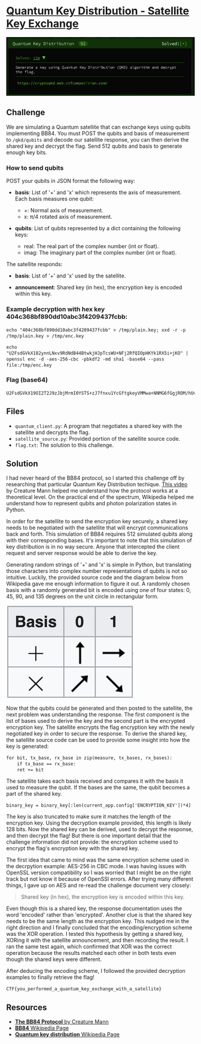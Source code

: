# [Quantum Key Distribution - Satellite Key Exchange](https://cryptoqkd.web.ctfcompetition.com/) 

![Quantum Key Distribution](images/qkd.png "Img")

## Challenge

We are simulating a Quantum satellite that can exchange keys using qubits implementing BB84. You must POST the qubits and basis of measurement to `/qkd/qubits` and decode our satellite response, you can then derive the shared key and decrypt the flag. Send 512 qubits and basis to generate enough key bits.

### How to send qubits

POST your qubits in JSON format the following way:

* **basis**: List of '+' and 'x' which represents the axis of measurement. Each basis measures one qubit:
    - +: Normal axis of measurement.
    - x: π/4 rotated axis of measurement.

* **qubits**: List of qubits represented by a dict containing the following keys:
    - real: The real part of the complex number (int or float).
    - imag: The imaginary part of the complex number (int or float).

The satellite responds:

* **basis**: List of '+' and 'x' used by the satellite.

* **announcement**: Shared key (in hex), the encryption key is encoded within this key.

### Example decryption with hex key 404c368bf890dd10abc3f4209437fcbb:

```
echo "404c368bf890dd10abc3f4209437fcbb" > /tmp/plain.key; xxd -r -p /tmp/plain.key > /tmp/enc.key
```

```
echo "U2FsdGVkX182ynnLNxv9RdNdB44BtwkjHJpTcsWU+NFj2RfQIOpHKYk1RX5i+jKO" | openssl enc -d -aes-256-cbc -pbkdf2 -md sha1 -base64 --pass file:/tmp/enc.key
```

### Flag (base64)

```
U2FsdGVkX19OI2T2J9zJbjMrmI0YSTS+zJ7fnxu1YcGftgkeyVMMwa+NNMG6fGgjROM/hUvvUxUGhctU8fqH4titwti7HbwNMxFxfIR+lR4=
```

## Files

* `quantum_client.py`: A program that negotiates a shared key with the satellite and decrypts the flag.
* `satellite_source.py`: Provided portion of the satellite source code.
* `flag.txt`: The solution to this challenge.
 
## Solution

I had never heard of the BB84 protocol, so I started this challenge off by researching that particular Quantum Key Distribution techique. [This video](https://www.youtube.com/watch?v=UVzRbU6y7Ks) by Creature Mann helped me understand how the protocol works at a theoretical level. On the practical end of the spectrum, Wikipedia helped me understand how to represent qubits and photon polarization states in Python.

In order for the satellite to send the encryption key securely, a shared key needs to be negotiated with the satellite that will encrypt communications back and forth. This simulation of BB84 requires 512 simulated qubits along with their corresponding bases. It's important to note that this simulation of key distribution is in no way secure. Anyone that intercepted the client request and server response would be able to derive the key. 

Generating random strings of '+' and 'x' is simple in Python, but translating those characters into complex number representations of qubits is not so intuitive. Luckily, the provided source code and the diagram below from Wikipedia gave me enough information to figure it out. A randomly chosen basis with a randomly generated bit is encoded using one of four states: 0, 45, 90, and 135 degrees on the unit circle in rectangular form. 

![Qubit Table](images/qubit_table.png "Img")

Now that the qubits could be generated and then posted to the satellite, the next problem was understanding the response. The first component is the list of bases used to derive the key and the second part is the encrypted encryption key. The satellite encrypts the flag encryption key with the newly negotiated key in order to secure the response. To derive the shared key, the satellite source code can be used to provide some insight into how the key is generated:

```
for bit, tx_base, rx_base in zip(measure, tx_bases, rx_bases):
    if tx_base == rx_base:
    ret += bit
```

The satellite takes each basis received and compares it with the basis it used to measure the qubit. If the bases are the same, the qubit becomes a part of the shared key.

```
binary_key = binary_key[:len(current_app.config['ENCRYPTION_KEY'])*4]
```

The key is also truncated to make sure it matches the length of the encryption key. Using the decryption example provided, this length is likely 128 bits. Now the shared key can be derived, used to decrypt the response, and then decrypt the flag! But there is one important detail that the challenge information did not provide: the encryption scheme used to encrypt the flag's encryption key with the shared key.

The first idea that came to mind was the same encryption scheme used in the decrpytion example: AES-256 in CBC mode. I was having issues with OpenSSL version compatibility so I was worried that I might be on the right track but not know it because of OpenSSl errors. After trying many different things, I gave up on AES and re-read the challenge document very closely:

> Shared key (in hex), the encryption key is encoded within this key.

Even though this is a shared key, the response documentation uses the word 'encoded' rather than 'encrypted'. Another clue is that the shared key needs to be the same length as the encryption key. This nudged me in the right direction and I finally concluded that the encoding/encryption scheme was the XOR operation. I tested this hypothesis by getting a shared key, XORing it with the satellite announcement, and then recording the result. I ran the same test again, which confirmed that XOR was the correct operation because the results matched each other in both tests even though the shared keys were different.

After deducing the encoding scheme, I followed the provided decryption examples to finally retrieve the flag!

```
CTF{you_performed_a_quantum_key_exchange_with_a_satellite} 
```

## Resources

* [**The BB84 Protocol** by Creature Mann](https://www.youtube.com/watch?v=UVzRbU6y7Ks)
* [**BB84** Wikipedia Page](https://en.wikipedia.org/wiki/BB84)
* [**Quantum key distribution** Wikipedia Page](https://en.wikipedia.org/wiki/Quantum_key_distribution)
